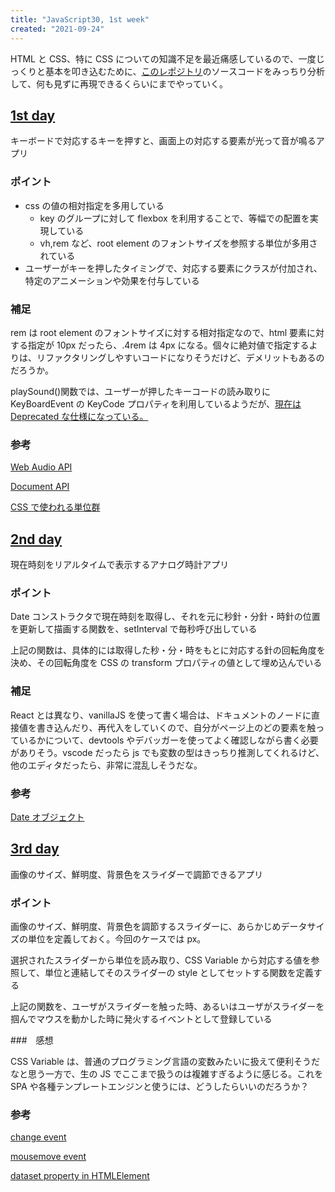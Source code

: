 ```yaml
---
title: "JavaScript30, 1st week"
created: "2021-09-24"
---
```


HTML と CSS、特に CSS についての知識不足を最近痛感しているので、一度じっくりと基本を叩き込むために、[このレポジトリ](https://github.com/wesbos/JavaScript30)のソースコードをみっちり分析して、何も見ずに再現できるくらいにまでやっていく。

## [1st day](https://github.com/wesbos/JavaScript30/tree/master/01%20-%20JavaScript%20Drum%20Kit)

キーボードで対応するキーを押すと、画面上の対応する要素が光って音が鳴るアプリ

### ポイント

- css の値の相対指定を多用している
  - key のグループに対して flexbox を利用することで、等幅での配置を実現している
  - vh,rem など、root element のフォントサイズを参照する単位が多用されている
- ユーザーがキーを押したタイミングで、対応する要素にクラスが付加され、特定のアニメーションや効果を付与している

### 補足

rem は root element のフォントサイズに対する相対指定なので、html 要素に対する指定が 10px だったら、.4rem は 4px になる。個々に絶対値で指定するよりは、リファクタリングしやすいコードになりそうだけど、デメリットもあるのだろうか。

playSound()関数では、ユーザーが押したキーコードの読み取りに KeyBoardEvent の KeyCode プロパティを利用しているようだが、[現在は Deprecated な仕様になっている。](https://developer.mozilla.org/en-US/docs/Web/API/KeyboardEvent/keyCode)

### 参考

[Web Audio API](https://developer.mozilla.org/ja/docs/Web/API/Web_Audio_API)

[Document API](https://developer.mozilla.org/ja/docs/Web/API/Document)

[CSS で使われる単位群](https://www.freecodecamp.org/news/css-unit-guide/)

## [2nd day](https://github.com/wesbos/JavaScript30/tree/master/02%20-%20JS%20and%20CSS%20Clock)

現在時刻をリアルタイムで表示するアナログ時計アプリ

### ポイント

Date コンストラクタで現在時刻を取得し、それを元に秒針・分針・時針の位置を更新して描画する関数を、setInterval で毎秒呼び出している

上記の関数は、具体的には取得した秒・分・時をもとに対応する針の回転角度を決め、その回転角度を CSS の transform プロパティの値として埋め込んでいる

### 補足

React とは異なり、vanillaJS を使って書く場合は、ドキュメントのノードに直接値を書き込んだり、再代入をしていくので、自分がページ上のどの要素を触っているかについて、devtools やデバッガーを使ってよく確認しながら書く必要がありそう。vscode だったら js でも変数の型はきっちり推測してくれるけど、他のエディタだったら、非常に混乱しそうだな。

### 参考

[Date オブジェクト](https://developer.mozilla.org/en-US/docs/Web/JavaScript/Reference/Global_Objects/Date)

## [3rd day](https://github.com/wesbos/JavaScript30/tree/master/03%20-%20CSS%20Variables)

画像のサイズ、鮮明度、背景色をスライダーで調節できるアプリ

### ポイント

画像のサイズ、鮮明度、背景色を調節するスライダーに、あらかじめデータサイズの単位を定義しておく。今回のケースでは px。

選択されたスライダーから単位を読み取り、CSS Variable から対応する値を参照して、単位と連結してそのスライダーの style としてセットする関数を定義する

上記の関数を、ユーザがスライダーを触った時、あるいはユーザがスライダーを掴んでマウスを動かした時に発火するイベントとして登録している

###　感想

CSS Variable は、普通のプログラミング言語の変数みたいに扱えて便利そうだなと思う一方で、生の JS でここまで扱うのは複雑すぎるように感じる。これを SPA や各種テンプレートエンジンと使うには、どうしたらいいのだろうか？

### 参考

[change event](https://developer.mozilla.org/en-US/docs/Web/API/HTMLElement/change_event)

[mousemove event](https://developer.mozilla.org/en-US/docs/Web/API/Element/mousemove_event)

[dataset property in HTMLElement](https://developer.mozilla.org/en-US/docs/Web/API/HTMLElement/dataset)

